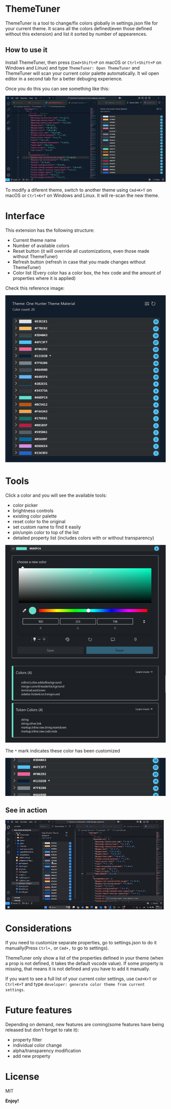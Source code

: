 # ThemeTuner

ThemeTuner is a tool to change/fix colors globally in settings.json file for your current theme. It scans all the colors defined(even those defined without this extension) and list it sorted by number of appearences.

## How to use it

Install ThemeTuner, then press (`Cmd+Shift+P` on macOS or `Ctrl+Shift+P` on Windows and Linux) and type `ThemeTuner: Open ThemeTuner` and ThemeTuner will scan your current color palette automatically. It wil open editor in a second tab for a better debuging experience.

Once you do this you can see something like this:

![How to preview](https://github.com/soyreneon/Theme-editor/raw/main/media/img_preview.png)

To modify a diferent theme, switch to another theme using `Cmd+K+T` on macOS or `Ctrl+K+T` on Windows and Linux. It will re-scan the new theme.

# Interface

This extension has the following structure:

- Current theme name
- Number of available colors
- Reset button (it will override all customizations, even those made without ThemeTuner)
- Refresh button (refresh in case that you made changes without ThemeTuner)
- Color list (Every color has a color box, the hex code and the amount of properties where it is applied)

Check this reference image:

![Overall interface](https://github.com/soyreneon/Theme-editor/raw/main/media/img_interface.png)

# Tools

Click a color and you will see the available tools:

- color picker
- brightness controls
- existing color palette
- reset color to the original
- set custom name to find it easily
- pin/unpin color to top of the list
- detailed property list (includes colors with or without transparency)

![Tools and details](https://github.com/soyreneon/Theme-editor/raw/main/media/img-colorcontent.png)

The `*` mark indicates these color has been customized

![Color customized](https://github.com/soyreneon/Theme-editor/raw/main/media/img-customized.png)

## See in action

![ThemeTuner in action](https://github.com/soyreneon/Theme-editor/raw/main/media/demo.gif)

# Considerations

If you need to customize separate properties, go to settings.json to do it manually(Press `Ctrl+,` or `Cmd+,` to go to settings).

ThemeTuner only show a list of the properties defined in your theme (when a prop is not defined, it takes the default vscode value). If some property is missing, that means it is not defined and you have to add it manually.

If you want to see a full list of your current color settings, use `Cmd+K+T` or `Ctrl+K+T` and type `developer: generate color theme from current settings`.

# Future features

Depending on demand, new features are coming(some features have being released but don't forget to rate it):

- property filter
- individual color change
- alpha/transparency modification
- add new property

# License

MIT

**Enjoy!**
